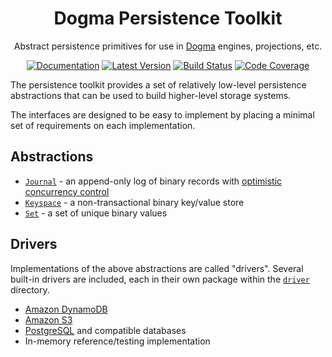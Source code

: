 <div align="center">

# Dogma Persistence Toolkit

Abstract persistence primitives for use in
[Dogma](https://github.com/dogmatiq/dogma) engines, projections, etc.

[![Documentation](https://img.shields.io/badge/go.dev-documentation-007d9c?&style=for-the-badge)](https://pkg.go.dev/github.com/dogmatiq/persistencekit)
[![Latest Version](https://img.shields.io/github/tag/dogmatiq/persistencekit.svg?&style=for-the-badge&label=semver)](https://github.com/dogmatiq/persistencekit/releases)
[![Build Status](https://img.shields.io/github/actions/workflow/status/dogmatiq/persistencekit/ci.yml?style=for-the-badge&branch=main)](https://github.com/dogmatiq/persistencekit/actions/workflows/ci.yml)
[![Code Coverage](https://img.shields.io/codecov/c/github/dogmatiq/persistencekit/main.svg?style=for-the-badge)](https://codecov.io/github/dogmatiq/persistencekit)

</div>

The persistence toolkit provides a set of relatively low-level persistence
abstractions that can be used to build higher-level storage systems.

The interfaces are designed to be easy to implement by placing a minimal set of
requirements on each implementation.

## Abstractions

- [`Journal`] - an append-only log of binary records with [optimistic concurrency control]
- [`Keyspace`] - a non-transactional binary key/value store
- [`Set`] - a set of unique binary values

## Drivers

Implementations of the above abstractions are called "drivers". Several built-in
drivers are included, each in their own package within the [`driver`] directory.

- [Amazon DynamoDB](https://aws.amazon.com/dynamodb/)
- [Amazon S3](https://aws.amazon.com/s3/)
- [PostgreSQL](https://www.postgresql.org/) and compatible databases
- In-memory reference/testing implementation

<!-- references-->

[optimistic concurrency control]: https://en.wikipedia.org/wiki/Optimistic_concurrency_control
[`journal`]: journal/journal.go
[`keyspace`]: kv/keyspace.go
[`set`]: set/set.go
[`driver`]: driver
